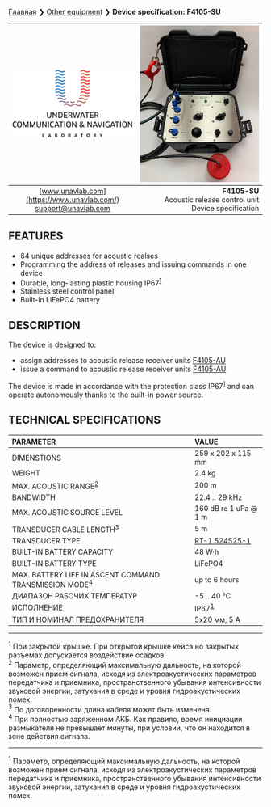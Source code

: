 [Главная](/README) ❯ [Other equipment](/underwater_bespoke_systems_en) ❯ **Device specification: F4105-SU**

<div style="page-break-after: always;"></div>

| ![logo](/documentation/sm_logo.png) | ![F4105-SU](/documentation/F4105_SU.png) |
| :---: | ---: |
| [www.unavlab.com](https://www.unavlab.com/) <br/> [support@unavlab.com](mailto:support@unavlab.com) | **F4105-SU** <br/> Acoustic release control unit <br/> Device specification |

## FEATURES

* 64 unique addresses for acoustic realses
* Programming the address of releases and issuing commands in one device
* Durable, long-lasting plastic housing IP67<sup>[1](#footnote1)</sup>
* Stainless steel control panel
* Built-in LiFePO4 battery

## DESCRIPTION

The device is designed to:
- assign addresses to acoustic release receiver units [F4105-AU](F4105_AU_Specification_en.md)
- issue a command to acoustic release receiver units [F4105-AU](F4105_AU_Specification_en.md)

The device is made in accordance with the protection class IP67<sup>[1](#footnote1)</sup> and can operate autonomously thanks to the built-in power source.
  
<div style="page-break-after: always;"></div>

## TECHNICAL SPECIFICATIONS

| PARAMETER | VALUE |
| :--- | :--- |
| DIMENSTIONS | 259 x 202 x 115 mm |
| WEIGHT | 2.4 kg |
| MAX. ACOUSTIC RANGE<sup>[2](#footnote2)</sup> | 200 m |
| BANDWIDTH | 22.4 .. 29 kHz | 
| MAX. ACOUSTIC SOURCE LEVEL | 160 dB re 1 uPa @ 1 m |
| TRANSDUCER CABLE LENGTH<sup>[3](#footnote3)</sup> | 5 m |
| TRANSDUCER TYPE | [RT-1.524525-1](/documentation/EN/Transducers/RT-1.524525-1_specification_en) |
| BUILT-IN BATTERY CAPACITY | 48 W·h |
| BUILT-IN BATTERY TYPE | LiFePO4 |
| MAX. BATTERY LIFE IN ASCENT COMMAND TRANSMISSION MODE<sup>[4](#footnote4)</sup> | up to 6 hours |
| ДИАПАЗОН РАБОЧИХ ТЕМПЕРАТУР | -5 .. 40 °С |
| ИСПОЛНЕНИЕ | IP67<sup>[1](#footnote1)</sup> |
| ТИП И НОМИНАЛ ПРЕДОХРАНИТЕЛЯ | 5х20 мм, 5 А |

<div style="page-break-after: always;"></div>

________________
<a name="footnote1"><sup>1</sup></a> При закрытой крышке. При открытой крышке кейса но закрытых разъемах допускается воздействие осадков.  
<a name="footnote2"><sup>2</sup></a> Параметр, определяющий максимальную дальность, на которой возможен прием сигнала, исходя из электроакустических параметров передатчика и приемника, пространственного убывания интенсивности звуковой энергии, затухания в среде и уровня гидроакустических помех.  
<a name="footnote3"><sup>3</sup></a> По договоренности длина кабеля может быть изменена.  
<a name="footnote4"><sup>4</sup></a> При полностью заряженном АКБ. Как правило, время инициации размыкателя не превышает минуты, при условии, что он находится в зоне действия сигнала.  

<div style="page-break-after: always;"></div>


________________
<a name="footnote1"><sup>1</sup></a> Параметр, определяющий максимальную дальность, на которой возможен прием сигнала, исходя из электроакустических параметров передатчика и приемника, пространственного убывания интенсивности звуковой энергии, затухания в среде и уровня гидроакустических помех.  

<div style="page-break-after: always;"></div>
